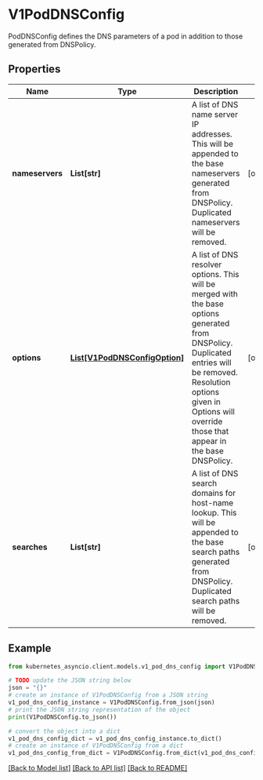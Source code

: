 # V1PodDNSConfig

PodDNSConfig defines the DNS parameters of a pod in addition to those generated from DNSPolicy.

## Properties

Name | Type | Description | Notes
------------ | ------------- | ------------- | -------------
**nameservers** | **List[str]** | A list of DNS name server IP addresses. This will be appended to the base nameservers generated from DNSPolicy. Duplicated nameservers will be removed. | [optional] 
**options** | [**List[V1PodDNSConfigOption]**](V1PodDNSConfigOption.md) | A list of DNS resolver options. This will be merged with the base options generated from DNSPolicy. Duplicated entries will be removed. Resolution options given in Options will override those that appear in the base DNSPolicy. | [optional] 
**searches** | **List[str]** | A list of DNS search domains for host-name lookup. This will be appended to the base search paths generated from DNSPolicy. Duplicated search paths will be removed. | [optional] 

## Example

```python
from kubernetes_asyncio.client.models.v1_pod_dns_config import V1PodDNSConfig

# TODO update the JSON string below
json = "{}"
# create an instance of V1PodDNSConfig from a JSON string
v1_pod_dns_config_instance = V1PodDNSConfig.from_json(json)
# print the JSON string representation of the object
print(V1PodDNSConfig.to_json())

# convert the object into a dict
v1_pod_dns_config_dict = v1_pod_dns_config_instance.to_dict()
# create an instance of V1PodDNSConfig from a dict
v1_pod_dns_config_from_dict = V1PodDNSConfig.from_dict(v1_pod_dns_config_dict)
```
[[Back to Model list]](../README.md#documentation-for-models) [[Back to API list]](../README.md#documentation-for-api-endpoints) [[Back to README]](../README.md)


